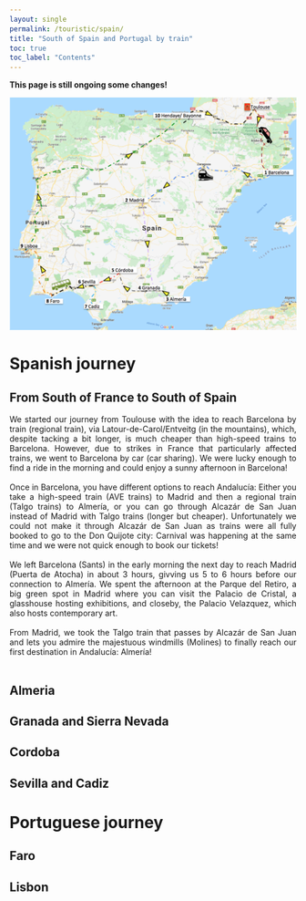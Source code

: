```yaml
---
layout: single
permalink: /touristic/spain/
title: "South of Spain and Portugal by train"
toc: true
toc_label: "Contents"
---
```


<!-- because of div command, you have to use <a href="https://your-site.com">Your link</a> tag inside -->

**This page is still ongoing some changes!**


<img src="/assets/images/train_trip.png" alt="Train trip"> 

# Spanish journey

## From South of France to South of Spain
<div style="text-align: justify"> We started our journey from Toulouse with the idea to reach Barcelona by train (regional train), via Latour-de-Carol/Entveitg (in the mountains), which, despite tacking a bit longer, is much cheaper than high-speed trains to Barcelona. However, due to strikes in France that particularly affected trains, we went to Barcelona by car (car sharing). We were lucky enough to find a ride in the morning and could enjoy a sunny afternoon in Barcelona! </div></br>

<div style="text-align: justify"> Once in Barcelona, you have different options to reach Andalucía: Either you take a high-speed train (AVE trains) to Madrid and then a regional train (Talgo trains) to Almería, or you can go through Alcazár de San Juan instead of Madrid with Talgo trains (longer but cheaper). Unfortunately we could not make it through Alcazár de San Juan as trains were all fully booked to go to the Don Quijote city: Carnival was happening at the same time and we were not quick enough to book our tickets! </div></br>

<div style="text-align: justify"> We left Barcelona (Sants) in the early morning the next day to reach Madrid (Puerta de Atocha) in about 3 hours, givving us 5 to 6 hours before our connection to Almería. We spent the afternoon at the Parque del Retiro, a big green spot in Madrid where you can visit the Palacio de Cristal, a glasshouse hosting exhibitions, and closeby, the Palacio Velazquez, which also hosts contemporary art. </div></br>

<div style="text-align: justify"> From Madrid, we took the Talgo train that passes by Alcazár de San Juan and lets you admire the majestuous windmills (Molines) to finally reach our first destination in Andalucía: Almería! </div><br>

## Almeria
## Granada and Sierra Nevada
## Cordoba
## Sevilla and Cadiz

# Portuguese journey

## Faro
## Lisbon
